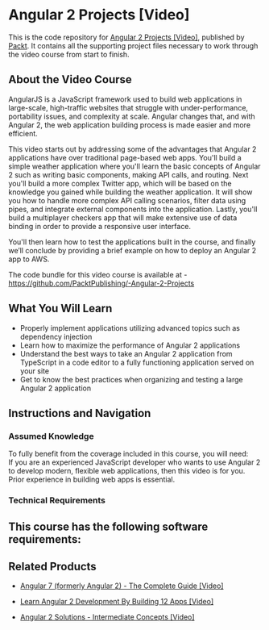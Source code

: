 # Angular 2 Projects [Video]
This is the code repository for [Angular 2 Projects [Video]](https://www.packtpub.com/web-development/angular-2-projects-video?utm_source=github&utm_medium=repository&utm_campaign=9781785888236), published by [Packt](https://www.packtpub.com/?utm_source=github). It contains all the supporting project files necessary to work through the video course from start to finish.
## About the Video Course
AngularJS is a JavaScript framework used to build web applications in large-scale, high-traffic websites that struggle with under-performance, portability issues, and complexity at scale. Angular changes that, and with Angular 2, the web application building process is made easier and more efficient.

This video starts out by addressing some of the advantages that Angular 2 applications have over traditional page-based web apps. You'll build a simple weather application where you'll learn the basic concepts of Angular 2 such as writing basic components, making API calls, and routing. Next you'll build a more complex Twitter app, which will be based on the knowledge you gained while building the weather application. It will show you how to handle more complex API calling scenarios, filter data using pipes, and integrate external components into the application. Lastly, you'll build a multiplayer checkers app that will make extensive use of data binding in order to provide a responsive user interface. 

You'll then learn how to test the applications built in the course, and finally we’ll conclude by providing a brief example on how to deploy an Angular 2 app to AWS.

The code bundle for this video course is available at - https://github.com/PacktPublishing/-Angular-2-Projects

<H2>What You Will Learn</H2>
<DIV class=book-info-will-learn-text>
<UL>
<LI>Properly implement applications utilizing advanced topics such as dependency injection 
<LI>Learn how to maximize the performance of Angular 2 applications 
<LI>Understand the best ways to take an Angular 2 application from TypeScript in a code editor to a fully functioning application served on your site 
<LI>Get to know the best practices when organizing and testing a large Angular 2 application </LI></UL></DIV>

## Instructions and Navigation
### Assumed Knowledge
To fully benefit from the coverage included in this course, you will need:<br/>
If you are an experienced JavaScript developer who wants to use Angular 2 to develop modern, flexible web applications, then this video is for you. Prior experience in building web apps is essential.
### Technical Requirements
This course has the following software requirements:<br/>
-

## Related Products
* [Angular 7 (formerly Angular 2) - The Complete Guide [Video]](https://www.packtpub.com/application-development/angular-7-formerly-angular-2-complete-guide-video?utm_source=github&utm_medium=repository&utm_campaign=9781788998437)

* [Learn Angular 2 Development By Building 12 Apps [Video]](https://www.packtpub.com/web-development/learn-angular-2-development-building-12-apps-video?utm_source=github&utm_medium=repository&utm_campaign=9781787126855)

* [Angular 2 Solutions - Intermediate Concepts [Video]](https://www.packtpub.com/web-development/angular-2-solutions-intermediate-concepts-video?utm_source=github&utm_medium=repository&utm_campaign=9781787120853)

